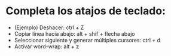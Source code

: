 # Completa los atajos de teclado:

- (Ejemplo) Deshacer: ctrl + Z
- Copiar línea hacia abajo: alt + shif + flecha abajo
- Seleccionar siguiente y generar múltiples cursores: ctrl + d
- Activar word-wrap: alt + z
